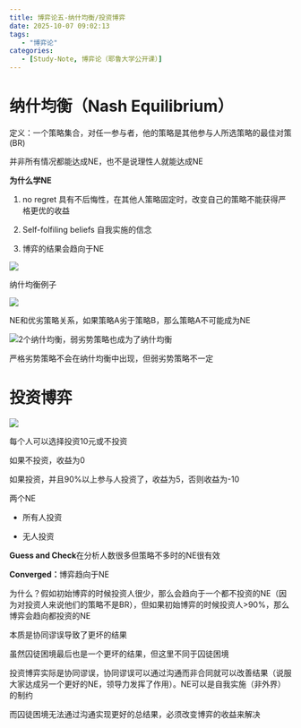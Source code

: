 ```yaml
---
title: 博弈论五-纳什均衡/投资博弈
date: 2025-10-07 09:02:13
tags: 
   - "博弈论"
categories:
   - [Study-Note, 博弈论（耶鲁大学公开课）]
---
```


# 纳什均衡（Nash Equilibrium）

定义：一个策略集合，对任一参与者，他的策略是其他参与人所选策略的最佳对策(BR)

并非所有情况都能达成NE，也不是说理性人就能达成NE

**为什么学NE**

1. no regret 具有不后悔性，在其他人策略固定时，改变自己的策略不能获得严格更优的收益

2. Self-folfiling beliefs 自我实施的信念

3. 博弈的结果会趋向于NE

![](https://cdn.jsdelivr.net/gh/1935Zz/1935zz.github.io@main/source/img/game-theory/images5/image-3.png)

纳什均衡例子



![](https://cdn.jsdelivr.net/gh/1935Zz/1935zz.github.io@main/source/img/game-theory/images5/image-2.png)

NE和优劣策略关系，如果策略A劣于策略B，那么策略A不可能成为NE



![2个纳什均衡，弱劣势策略也成为了纳什均衡](https://cdn.jsdelivr.net/gh/1935Zz/1935zz.github.io@main/source/img/game-theory/images5/image.png)

严格劣势策略不会在纳什均衡中出现，但弱劣势策略不一定



# 投资博弈

![](https://cdn.jsdelivr.net/gh/1935Zz/1935zz.github.io@main/source/img/game-theory/images5/image-1.png)

每个人可以选择投资10元或不投资

如果不投资，收益为0

如果投资，并且90%以上参与人投资了，收益为5，否则收益为-10

两个NE

* 所有人投资

* 无人投资

**Guess and Check**在分析人数很多但策略不多时的NE很有效

**Converged：**&#x535A;弈趋向于NE

为什么？假如初始博弈的时候投资人很少，那么会趋向于一个都不投资的NE（因为对投资人来说他们的策略不是BR），但如果初始博弈的时候投资人>90%，那么博弈会趋向都投资的NE

本质是协同谬误导致了更坏的结果

虽然囚徒困境最后也是一个更坏的结果，但这里不同于囚徒困境

投资博弈实际是协同谬误，协同谬误可以通过沟通而非合同就可以改善结果（说服大家达成另一个更好的NE，领导力发挥了作用）。NE可以是自我实施（非外界）的制约

而囚徒困境无法通过沟通实现更好的总结果，必须改变博弈的收益来解决

